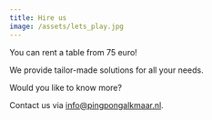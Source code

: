 ```yaml
---
title: Hire us
image: /assets/lets_play.jpg
---
```

You can rent a table from 75 euro!

We provide tailor-made solutions for all your needs.

Would you like to know more?

Contact us via info@pingpongalkmaar.nl. 
